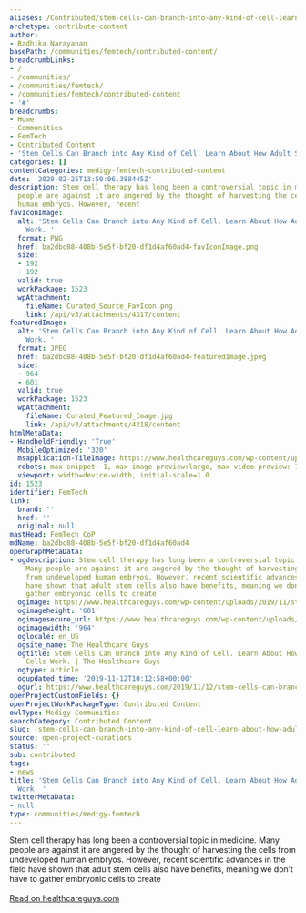 ```yaml
---
aliases: /Contributed/stem-cells-can-branch-into-any-kind-of-cell-learn-about-how-adult-stem-cells-work
archetype: contribute-content
author:
- Radhika Narayanan
basePath: /communities/femtech/contributed-content/
breadcrumbLinks:
- /
- /communities/
- /communities/femtech/
- /communities/femtech/contributed-content
- '#'
breadcrumbs:
- Home
- Communities
- FemTech
- Contributed Content
- 'Stem Cells Can Branch into Any Kind of Cell. Learn About How Adult Stem Cells Work. '
categories: []
contentCategories: medigy-femtech-contributed-content
date: '2020-02-25T13:50:06.388445Z'
description: Stem cell therapy has long been a controversial topic in medicine. Many
  people are against it are angered by the thought of harvesting the cells from undeveloped
  human embryos. However, recent
favIconImage:
  alt: 'Stem Cells Can Branch into Any Kind of Cell. Learn About How Adult Stem Cells
    Work. '
  format: PNG
  href: ba2dbc88-408b-5e5f-bf20-df1d4af60ad4-favIconImage.png
  size:
  - 192
  - 192
  valid: true
  workPackage: 1523
  wpAttachment:
    fileName: Curated_Source_FavIcon.png
    link: /api/v3/attachments/4317/content
featuredImage:
  alt: 'Stem Cells Can Branch into Any Kind of Cell. Learn About How Adult Stem Cells
    Work. '
  format: JPEG
  href: ba2dbc88-408b-5e5f-bf20-df1d4af60ad4-featuredImage.jpeg
  size:
  - 964
  - 601
  valid: true
  workPackage: 1523
  wpAttachment:
    fileName: Curated_Featured_Image.jpg
    link: /api/v3/attachments/4318/content
htmlMetaData:
- HandheldFriendly: 'True'
  MobileOptimized: '320'
  msapplication-TileImage: https://www.healthcareguys.com/wp-content/uploads/2016/06/cropped-favicon-healthcareguys-270x270.png
  robots: max-snippet:-1, max-image-preview:large, max-video-preview:-1
  viewport: width=device-width, initial-scale=1.0
id: 1523
identifier: FemTech
link:
  brand: ''
  href: ''
  original: null
mastHead: FemTech CoP
mdName: ba2dbc88-408b-5e5f-bf20-df1d4af60ad4
openGraphMetaData:
- ogdescription: Stem cell therapy has long been a controversial topic in medicine.
    Many people are against it are angered by the thought of harvesting the cells
    from undeveloped human embryos. However, recent scientific advances in the field
    have shown that adult stem cells also have benefits, meaning we don’t have to
    gather embryonic cells to create
  ogimage: https://www.healthcareguys.com/wp-content/uploads/2019/11/stem-cell.jpg
  ogimageheight: '601'
  ogimagesecure_url: https://www.healthcareguys.com/wp-content/uploads/2019/11/stem-cell.jpg
  ogimagewidth: '964'
  oglocale: en_US
  ogsite_name: The Healthcare Guys
  ogtitle: Stem Cells Can Branch into Any Kind of Cell. Learn About How Adult Stem
    Cells Work. | The Healthcare Guys
  ogtype: article
  ogupdated_time: '2019-11-12T10:12:58+00:00'
  ogurl: https://www.healthcareguys.com/2019/11/12/stem-cells-can-branch-into-any-kind-of-cell-learn-about-how-adult-stem-cells-work/
openProjectCustomFields: {}
openProjectWorkPackageType: Contributed Content
owlType: Medigy Communities
searchCategory: Contributed Content
slug: -stem-cells-can-branch-into-any-kind-of-cell-learn-about-how-adult-stem-cells-work
source: open-project-curations
status: ''
sub: contributed
tags:
- news
title: 'Stem Cells Can Branch into Any Kind of Cell. Learn About How Adult Stem Cells
  Work. '
twitterMetaData:
- null
type: communities/medigy-femtech
---
```


Stem cell therapy has long been a controversial topic in medicine. Many people are against it are angered by the thought of harvesting the cells from undeveloped human embryos. However, recent scientific advances in the field have shown that adult stem cells also have benefits, meaning we don’t have to gather embryonic cells to create<br><br><a target="_blank" href=https://www.healthcareguys.com/2019/11/12/stem-cells-can-branch-into-any-kind-of-cell-learn-about-how-adult-stem-cells-work/>Read on healthcareguys.com</a>